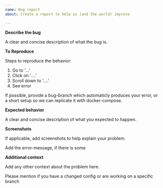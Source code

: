 ```yaml
---
name: Bug report
about: Create a report to help us (and the world) improve

---
```


**Describe the bug**

A clear and concise description of what the bug is.

**To Reproduce**

Steps to reproduce the behavior:
1. Go to '...'
2. Click on '....'
3. Scroll down to '....'
4. See error

If possible, provide a bug-branch which automaticly produces your error, 
or a short setup so we can replicate it with docker-compose.

**Expected behavior**

A clear and concise description of what you expected to happen.

**Screenshots**

If applicable, add screenshots to help explain your problem.

Add the error-message, if there is some

**Additional context**

Add any other context about the problem here.

Please mention if you have a changed config or are working on a specific branch
